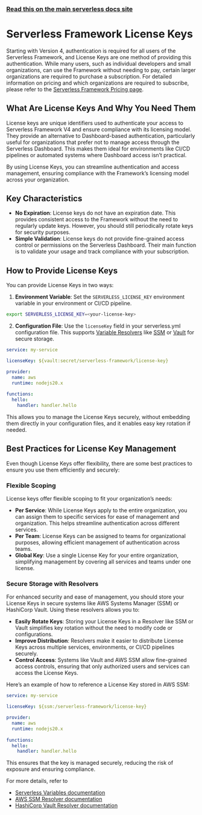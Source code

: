 <!--
title: Serverless Framework - License Keys
description: 'Learn how to manage License Keys in Serverless Framework, including usage, secure storage, and how to integrate them into your services for authentication and compliance'
short_title: License Keys
keywords:
  [
    'Serverless Framework',
    'License Keys',
    'license management',
  ]
-->

<!-- DOCS-SITE-LINK:START automatically generated -->

### [Read this on the main serverless docs site](https://www.serverless.com/framework/docs/guides/license-keys/)

<!-- DOCS-SITE-LINK:END -->

# Serverless Framework License Keys

Starting with Version 4, authentication is required for all users of the Serverless Framework, and License Keys are one method of providing this authentication.
While many users, such as individual developers and small organizations, can use the Framework without needing to pay,
certain larger organizations are required to purchase a subscription. For detailed information on pricing and which organizations are required to subscribe, please refer to the [Serverless Framework Pricing page](https://www.serverless.com/pricing).

## What Are License Keys And Why You Need Them

License keys are unique identifiers used to authenticate your access to Serverless Framework V4 and ensure compliance with its licensing model.
They provide an alternative to Dashboard-based authentication, particularly useful for organizations that prefer not to manage access through the Serverless Dashboard.
This makes them ideal for environments like CI/CD pipelines or automated systems where Dashboard access isn’t practical.

By using License Keys, you can streamline authentication and access management, ensuring compliance with the Framework’s licensing model across your organization.

## Key Characteristics

* **No Expiration**: License keys do not have an expiration date. This provides consistent access to the Framework without the need to regularly update keys. However, you should still periodically rotate keys for security purposes.
* **Simple Validation**: License keys do not provide fine-grained access control or permissions on the Serverless Dashboard. Their main function is to validate your usage and track compliance with your subscription.

## How to Provide License Keys

You can provide License Keys in two ways:

1. **Environment Variable**: Set the `SERVERLESS_LICENSE_KEY` environment variable in your environment or CI/CD pipeline.

```bash
export SERVERLESS_LICENSE_KEY=<your-license-key>
```

2. **Configuration File**: Use the `licenseKey` field in your serverless.yml configuration file. This supports [Variable Resolvers](./variables) like [SSM](./variables/aws/ssm) or [Vault](./variables/hashicorp/vault) for secure storage.

```yaml
service: my-service

licenseKey: ${vault:secret/serverless-framework/license-key}

provider:
  name: aws
  runtime: nodejs20.x
  
functions:
  hello:
    handler: handler.hello
```

This allows you to manage the License Keys securely, without embedding them directly in your configuration files, and it enables easy key rotation if needed.

## Best Practices for License Key Management

Even though License Keys offer flexibility, there are some best practices to ensure you use them efficiently and securely:

### Flexible Scoping

License keys offer flexible scoping to fit your organization’s needs:

* **Per Service**: While License Keys apply to the entire organization, you can assign them to specific services for ease of management and organization.
This helps streamline authentication across different services.
* **Per Team**: License Keys can be assigned to teams for organizational purposes, allowing efficient management of authentication across teams.
* **Global Key**: Use a single License Key for your entire organization, simplifying management by covering all services and teams under one license.

### Secure Storage with Resolvers

For enhanced security and ease of management,
you should store your License Keys in secure systems like AWS Systems Manager (SSM) or HashiCorp Vault.
Using these resolvers allows you to:

* **Easily Rotate Keys**: Storing your License Keys in a Resolver like SSM or Vault simplifies key rotation without the need to modify code or configurations.
* **Improve Distribution**: Resolvers make it easier to distribute License Keys across multiple services, environments, or CI/CD pipelines securely.
* **Control Access**: Systems like Vault and AWS SSM allow fine-grained access controls, ensuring that only authorized users and services can access the License Keys.

Here’s an example of how to reference a License Key stored in AWS SSM:

```yaml
service: my-service

licenseKey: ${ssm:/serverless-framework/license-key}

provider:
  name: aws
  runtime: nodejs20.x
  
functions:
  hello:
    handler: handler.hello
```

This ensures that the key is managed securely, reducing the risk of exposure and ensuring compliance.

For more details, refer to
* [Serverless Variables documentation](./variables)
* [AWS SSM Resolver documentation](./variables/aws/ssm)
* [HashiCorp Vault Resolver documentation](./variables/hashicorp/vault)

